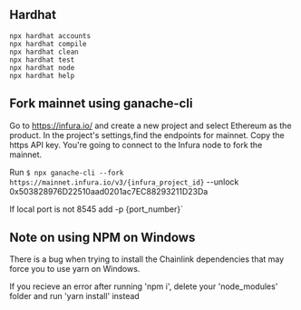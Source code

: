 ## Hardhat 

```shell
npx hardhat accounts
npx hardhat compile
npx hardhat clean
npx hardhat test
npx hardhat node
npx hardhat help
```

## Fork mainnet using ganache-cli

Go to https://infura.io/ and create a new project and select Ethereum as the product. In the project's settings,find the endpoints for mainnet. Copy the https API key. You're going to connect to the Infura node to fork the mainnet.

Run `$ npx ganache-cli --fork https://mainnet.infura.io/v3/{infura_project_id}` --unlock 0x503828976D22510aad0201ac7EC88293211D23Da 

If local port is not 8545 add -p {port_number}`

## Note on using NPM on Windows

There is a bug when trying to install the Chainlink dependencies that may force you to use yarn on Windows.

If you recieve an error after running 'npm i', delete your 'node_modules' folder and run 'yarn install' instead

